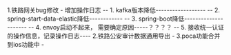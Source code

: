 1.铁路网关bug修改
	-	增加操作日志
	--  1. kafka版本降低------------------
	--  2. spring-start-data-elastic降低------------
	--  3. spring-boot降低---------------------
	--  4. envoy启动不起来， 需要确定原因-----？？？？
	--  5. 接收统一认证的操作信息，记录操作日志----
2.铁路公安审计数据通用导出
	- 
3.poca功能合并到ios功能中
	- 